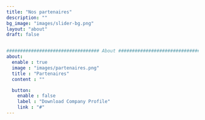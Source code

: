 ```yaml
---
title: "Nos partenaires"
description: ""
bg_image: "images/slider-bg.png"
layout: "about"
draft: false


################################## About #####################################
about:
  enable : true
  image : "images/partenaires.png"
  title : "Partenaires"
  content : ""

  button:
    enable : false
    label : "Download Company Profile"
    link : "#"
---
```

